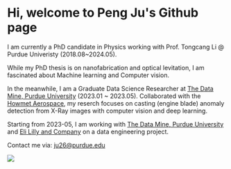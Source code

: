 # Hi, welcome to Peng Ju's Github page
I am currently a PhD candidate in Physics working with Prof. Tongcang Li @ Purdue Univeristy (2018.08~2024.05).

While my PhD thesis is on nanofabrication and optical levitation, I am fascinated about Machine learning and Computer vision.  

In the meanwhile, I am a Graduate Data Science Researcher at [The Data Mine, Purdue University](https://datamine.purdue.edu/) (2023.01 ~ 2023.05). Collaborated with the [Howmet Aerospace](https://www.howmet.com/), my reserch focuses on casting (engine blade) anomaly detection from X-Ray images with computer vision and deep learning.

Starting from 2023-05, I am working with [The Data Mine, Purdue University](https://datamine.purdue.edu/) and [Eli Lilly and Company](https://www.lilly.com/) on a data engineering project.

Contact me via: ju26@purdue.edu

![](https://komarev.com/ghpvc/?username=peng-ju&label=PROFILE+VIEWS)

<!---
% Data analysis and numerical simulation are powerful tools to understand the physics phenomenon.

peng-ju/peng-ju is a ✨ special ✨ repository because its `README.md` (this file) appears on your GitHub profile.
You can click the Preview link to take a look at your changes.
--->
